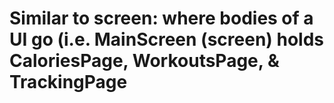 # Similar to screen: where bodies of a UI go (i.e. MainScreen (screen) holds CaloriesPage, WorkoutsPage, & TrackingPage